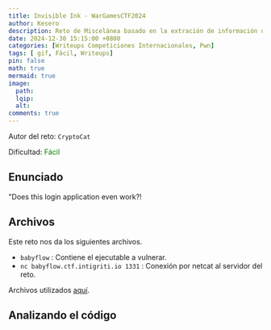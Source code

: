 ```yaml
---
title: Invisible Ink - WarGamesCTF2024
author: Kesero
description: Reto de Miscelánea basado en la extración de información de un .gif.
date: 2024-12-30 15:15:00 +0800
categories: [Writeups Competiciones Internacionales, Pwn]
tags: [ gif, Fácil, Writeups]
pin: false
math: true
mermaid: true
image:
  path: 
  lqip: 
  alt: 
comments: true
---
```


Autor del reto: `CryptoCat`

Dificultad: <font color=green>Fácil</font>

## Enunciado

"Does this login application even work?!

## Archivos

Este reto nos da los siguientes archivos.

- `babyflow` : Contiene el ejecutable a vulnerar.
- `nc babyflow.ctf.intigriti.io 1331` : Conexión por netcat al servidor del reto.

Archivos utilizados [aquí](https://github.com/k3sero/Blog_Content/tree/main/Competiciones_Internacionales_Writeups/2024/Pwn/1337UpCTF2024/BabyFlow).

## Analizando el código
